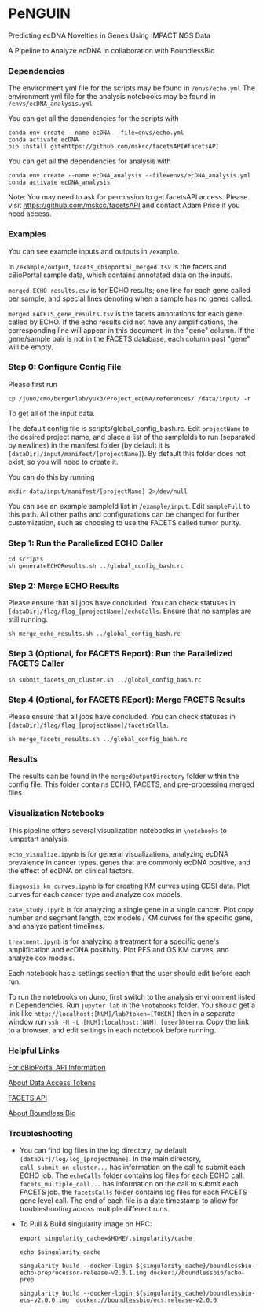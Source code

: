 # PeNGUIN
Predicting ecDNA Novelties in Genes Using IMPACT NGS Data

A Pipeline to Analyze ecDNA in collaboration with BoundlessBio

### Dependencies

The environment yml file for the scripts may be found in ```/envs/echo.yml```
The environment yml file for the analysis notebooks may be found in ```/envs/ecDNA_analysis.yml```

You can get all the dependencies for the scripts with 

```
conda env create --name ecDNA --file=envs/echo.yml
conda activate ecDNA
pip install git+https://github.com/mskcc/facetsAPI#facetsAPI
```

You can get all the dependencies for analysis with 

```
conda env create --name ecDNA_analysis --file=envs/ecDNA_analysis.yml
conda activate ecDNA_analysis
```

Note: You may need to ask for permission to get facetsAPI access. Please visit https://github.com/mskcc/facetsAPI and contact Adam Price if you need access.

### Examples

You can see example inputs and outputs in ```/example```.

In ```/example/output```, ```facets_cbioportal_merged.tsv``` is the facets and cBioPortal sample data, which contains annotated data on the inputs.

```merged.ECHO_results.csv``` is for ECHO results; one line for each gene called per sample, and special lines denoting when a sample has no genes called. 

```merged.FACETS_gene_results.tsv``` is the facets annotations for each gene called by ECHO. If the echo results did not have any amplifications, the corresponding line will appear in this document, in the "gene" column. If the gene/sample pair is not in the FACETS database, each column past "gene" will be empty.

### Step 0: Configure Config File

Please first run 

```
cp /juno/cmo/bergerlab/yuk3/Project_ecDNA/references/ /data/input/ -r
```

To get all of the input data.

The default config file is scripts/global_config_bash.rc.
Edit ```projectName``` to the desired project name, and place a list of the sampleIds to run (separated by newlines) in the manifest folder (by default it is ```[dataDir]/input/manifest/[projectName]```). By default this folder does not exist, so you will need to create it. 

You can do this by running

```
mkdir data/input/manifest/[projectName] 2>/dev/null
```

You can see an example sampleId list in ```/example/input```. Edit ```sampleFull``` to this path. All other paths and configurations can be changed for further customization, such as choosing to use the FACETS called tumor purity.

### Step 1: Run the Parallelized ECHO Caller

```
cd scripts
sh generateECHOResults.sh ../global_config_bash.rc
```

### Step 2: Merge ECHO Results

Please ensure that all jobs have concluded. You can check statuses in ```[dataDir]/flag/flag_[projectName]/echoCalls```. Ensure that no samples are still running.

```
sh merge_echo_results.sh ../global_config_bash.rc
```

### Step 3 (Optional, for FACETS Report): Run the Parallelized FACETS Caller

```
sh submit_facets_on_cluster.sh ../global_config_bash.rc
```

### Step 4 (Optional, for FACETS REport): Merge FACETS Results

Please ensure that all jobs have concluded. You can check statuses in ```[dataDir]/flag/flag_[projectName]/facetsCalls```.

```
sh merge_facets_results.sh ../global_config_bash.rc
```

### Results

The results can be found in the ```mergedOutputDirectory``` folder within the config file. This folder contains ECHO, FACETS, and pre-processing merged files.

### Visualization Notebooks

This pipeline offers several visualization notebooks in ```\notebooks``` to jumpstart analysis. 

```echo_visualize.ipynb``` is for general visualizations, analyzing ecDNA prevalence in cancer types, genes that are commonly ecDNA positive, and the effect of ecDNA on clinical factors.

```diagnosis_km_curves.ipynb``` is for creating KM curves using CDSI data. Plot curves for each cancer type and analyze cox models.

```case_study.ipynb``` is for analyzing a single gene in a single cancer. Plot copy number and segment length, cox models / KM curves for the specific gene, and analyze patient timelines.

```treatment.ipynb``` is for analyzing a treatment for a specific gene's amplification and ecDNA positivity. Plot PFS and OS KM curves, and analyze cox models. 

Each notebook has a settings section that the user should edit before each run.

To run the notebooks on Juno, first switch to the analysis environment listed in Dependencies. Run ```jupyter lab``` in the ```\notebooks``` folder. You should get a link like ```http://localhost:[NUM]/lab?token=[TOKEN]``` then in a separate window run ```ssh -N -L [NUM]:localhost:[NUM] [user]@terra```. Copy the link to a browser, and edit settings in each notebook before running.

### Helpful Links

[For cBioPortal API Information](https://docs.cbioportal.org/web-api-and-clients/)

[About Data Access Tokens](https://docs.cbioportal.org/deployment/authorization-and-authentication/authenticating-users-via-tokens/)

[FACETS API](https://github.com/mskcc/facetsAPI)

[About Boundless Bio](https://boundlessbio.com/what-we-do/)

### Troubleshooting

- You can find log files in the log directory, by default ```[dataDir]/log/log_[projectName]```. In the main directory, ```call_submit_on_cluster...``` has information on the call to submit each ECHO job. The ```echoCalls``` folder contains log files for each ECHO call. ```facets_multiple_call...``` has information on the call to submit each FACETS job. the ```facetsCalls``` folder contains log files for each FACETS gene level call. The end of each file is a date timestamp to allow for troubleshooting across multiple different runs.

- To Pull & Build singularity image on HPC:
    ```
    export singularity_cache=$HOME/.singularity/cache

    echo $singularity_cache

    singularity build --docker-login ${singularity_cache}/boundlessbio-echo-preprocessor-release-v2.3.1.img docker://boundlessbio/echo-prep

    singularity build --docker-login ${singularity_cache}/boundlessbio-ecs-v2.0.0.img  docker://boundlessbio/ecs:release-v2.0.0
    ```
